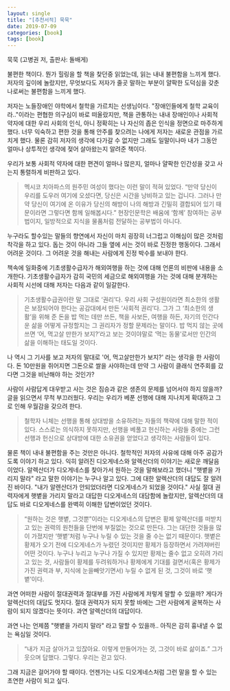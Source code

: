 ```yaml
---
layout: single
title: "[추천서적] 묵묵"
date: 2019-07-09
categories: [book]
tags: [book]
---
```


묵묵 (고병권 저, 출판사: 돌배게)

불편한 책이다. 뭔가 힐링을 할 책을 찾던중 읽었는데, 읽는 내내 불편함을 느끼게 했다. 저자의 깊이에 놀랐지만, 무엇보다도 저자가 줄곳 말하는 부분이 얄팍한 도덕심을 갖춘 나로써는 불편함을 느끼게 했다.

저자는 노들장애인 야학에서 철학을 가르치는 선생님이다. "장애인들에게 철학 교육이라.."이라는 편협한 의구심이 바로 떠올랐지만, 책을 관통하는 내내 장애인이나 사회적 약자에 대한 우리 사회의 인식, 아니 정확히는 나 자신의 좁은 인식을 정면으로 마주하게했다. 너무 익숙하고 편한 것을 통해 안주를 찾으려는 나에게 저자는 새로운 관점을 가르치게 했다. 물론 감히 저자의 생각에 다가갈 수 없지만 그래도 일말이나마 내가 그동안 얼마나 상투적인 생각에 젖어 살아왔는지 알려준 책이다.

우리가 보통 사회적 약자에 대한 편견이 얼마나 많은지, 얼마나 얄팍한 인간성을 갖고 사는지 통렬하게 비판하고 있다.

> 멕시코 치아파스의 원주민 여성이 했다는 이런 말이 적혀 있었다. “만약 당신이 우리를 도우러 여기에 오셨다면, 당신은 시간을 낭비하고 있는 겁니다. 그러나 만약 당신이 여기에 온 이유가 당신의 해방이 나의 해방과 긴밀히 결합되어 있기 때문이라면 그렇다면 함께 일해봅시다.” 현장인문학은 배움에 ‘함께’ 참여하는 공부법이지, 일방적으로 지식을 물품처럼 전달하는 공부법이 아니다.

누구라도 할수있는 말들의 향연에서 자신이 마치 굉장히 너그럽고 이해심이 많은 것처럼 착각을 하고 있다. 돕는 것이 아니라 그들 옆에 서는 것이 바로 진정한 행동이다. 그래서 어려운 것이다. 그 어려운 것을 해내는 사람에게 진정 박수를 보내야 한다.

책속에 일화중에 기초생활수급자가 해외여행을 하는 것에 대해 언론의 비판에 내용을 소개한다. 기초생활수급자가 감히 국민의 세금으로 해외여행을 가는 것에 대해 분개하는 사회적 시선에 대해 저자는 다음과 같이 일갈한다.

> 기초생활수급권이란 말 그대로 ‘권리’다. 우리 사회 구성원이라면 최소한의 생활은 보장되어야 한다는 공감대에서 만든 ‘사회적 권리’다. 그가 그 ‘최소한의 생활’을 위해 준 돈을 밥 먹는 데만 쓰든, 책을 사보든, 여행을 하든, 자기의 인간다운 삶을
> 어떻게 규정할지는 그 권리자가 정할 문제라는 말이다. 밥 먹지 않는 곳에 쓰면 ‘어, 먹고살 만한가 보지?’라고 보는 것이야말로 ‘먹는 동물’로서만 인간의 삶을 이해하는 태도일 것이다.

나 역시 그 기사를 보고 저자의 말대로 '어, 먹고살만한가 보지?' 라는 생각을 한 사람이다. 돈 10만원을 쥐어지면 그돈으로 쌀을 사야하는데 만약 그 사람이 클래식 연주회를 갔다면 그것을 비난해야 하는 것인가?

사람이 사람답게 대우받고 사는 것은 짐승과 같은 생존의 문제를 넘어서야 하지 않을까? 글을 읽으면서 무척 부끄러웠다. 우리는 우리가 베푼 선행에 대해 지나치게 확대하고 그로 인해 우월감을 갖으려 한다.

> 철학자 니체는 선행을 통해 상대방을 소유하려는 자들의 책략에 대해 말한 적이 있다. 스스로는 의식하지 못하지만, 선행을 베풀고 헌신하는 사람들 중에는 그런 선행과 헌신으로 상대방에 대한 소유권을 얻었다고 생각하는 사람들이 있다.

물론 책이 내내 불편함을 주는 것만은 아니다. 철학적인 저자의 사유에 대해 아주 공감가도록 이야기 하고 있다. 익히 알려진 디오게네스와 알렉산더의 이야기는 새로운 깨달음이었다. 알렉산더가 디오게네스를 찾아가서 원하는 것을 말해보라고 했더니 "햇볕을 가리지 말라" 라고 말한 이야기는 누구나 알고 있다. 그에 대한 알렉산더의 대답도 잘 알려진 바이다. "내가 알렌산더가 안되었더라면 디오게네스가 되었을 것이다." 사실 절대 권력자에게 햇볕을 가리지 말라고 대답한 디오게네스의 대담함에 놀랐지만, 알렉산더의 대답도 바로 디오게네스를 완벽히 이해한 답변이었던 것이다.

> “원하는 것은 햇볕, 그것뿐”이라는 디오게네스의 답변은 황제 알렉산더를 떠받치고 있는 권력의 원천들을 단번에 부질없는
> 것으로 만든다. 그는 대단한 것들을 많이 가졌지만 ‘햇볕’처럼 누구나 누릴 수 있는 것을 줄 수는 없기 때문이다. 햇볕은 황제가 오기 전에 디오게네스가 누렸던 것이지만 황제가 등장하면서 가려져버린 어떤 것이다. 누구나 누리고 누구나 가질 수 있지만 황제는 줄수 없고 오히려 가리고 있는 것, 사람들이 황제를 두려워하거나 황제에게 기대를 걸면서(혹은 황제가 가진 권력과 부, 지식에 눈을빼앗기면서) 누릴 수 없게 된 것, 그것이 바로 ‘햇볕’이다.

과연 어떠한 사람이 절대권력과 절대부를 가진 사람에게 저렇게 말할 수 있을까? 게다가 알렉산더의 대답도 멋지다. 절대 권력자가 되지 못할 바에는 그런 사람에게 굴복하는 사람이 되지 않겠다는 뜻이다. 과연 알렉산더의 대답이다.

과연 나는 언제쯤 "햇볕을 가리지 말라" 라고 말할 수 있을까.. 아직은 감히 흉내낼 수 없는 욕심일 것이다.

> “내가 지금 살아가고 있잖아요. 이렇게 만들어가는 것, 그것이 바로 삶이죠.” 그가 웃으며 답했다. 그렇다. 우리는 걷고 있다.

그래 지금은 걸어가야 할 때이다. 언젠가는 나도 디오게네스처럼 그런 말을 할 수 있는 초연한 사람이 되고 싶다.
